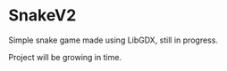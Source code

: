 # SnakeV2
Simple snake game made using LibGDX, still in progress.

Project will be growing in time.

